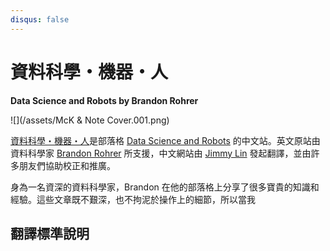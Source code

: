 ```yaml
---
disqus: false
---
```


# 資料科學・機器・人

**Data Science and Robots by Brandon Rohrer**

![](/assets/McK & Note Cover.001.png)



[資料科學・機器・人](https://brohrer.mcknote.com/)是部落格 [Data Science and Robots](https://brohrer.github.io/blog.html) 的中文站。英文原站由資料科學家 [Brandon Rohrer](https://www.linkedin.com/in/brohrer/) 所支援，中文網站由 [Jimmy Lin](https://www.linkedin.com/in/imjmln/) 發起翻譯，並由許多朋友們協助校正和推廣。

身為一名資深的資料科學家，Brandon 在他的部落格上分享了很多寶貴的知識和經驗。這些文章既不艱深，也不拘泥於操作上的細節，所以當我

## 翻譯標準說明



